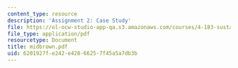 ```yaml
---
content_type: resource
description: 'Assignment 2: Case Study'
file: https://ol-ocw-studio-app-qa.s3.amazonaws.com/courses/4-183-sustainable-design-and-technology-research-workshop-spring-2004/6201927fe242e42866257f45a5a7db3b_midbrown.pdf
file_type: application/pdf
resourcetype: Document
title: midbrown.pdf
uid: 6201927f-e242-e428-6625-7f45a5a7db3b
---
```

